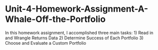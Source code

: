 # Unit-4-Homework-Assignment-A-Whale-Off-the-Portfolio
In this homework assignment, I accomplished three main tasks: 1) Read in and Wrangle Returns Data 2) Determine Success of Each Portfolio 3) Choose and Evaluate a Custom Portfolio
